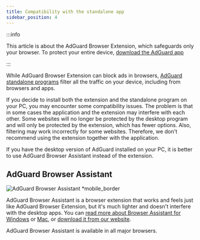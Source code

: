 ```yaml
---
title: Compatibility with the standalone app
sidebar_position: 4
---
```


:::info

This article is about the AdGuard Browser Extension, which safeguards only your browser. To protect your entire device, [download the AdGuard app](https://agrd.io/download-kb-adblock)

:::

While AdGuard Browser Extension can block ads in browsers, [AdGuard standalone programs](/adguard-browser-extension/comparison-standalone) filter all the traffic on your device, including from browsers and apps.

If you decide to install both the extension and the standalone program on your PC, you may encounter some compatibility issues. The problem is that in some cases the application and the extension may interfere with each other. Some websites will no longer be protected by the desktop program and will only be protected by the extension, which has fewer options. Also, filtering may work incorrectly for some websites. Therefore, we don't recommend using the extension together with the application.

If you have the desktop version of AdGuard installed on your PC, it is better to use AdGuard Browser Assistant instead of the extension.

## AdGuard Browser Assistant

![AdGuard Browser Assistant \*mobile_border](https://cdn.adtidy.org/content/kb/ad_blocker/browser_extension/ad_blocker_browser_extension_assistant.png)

AdGuard Browser Assistant is a browser extension that works and feels just like AdGuard Browser Extension, but it's much lighter and doesn't interfere with the desktop apps. You can [read more about Browser Assistant for Windows](/adguard-for-windows/browser-assistant) or [Mac](/adguard-for-mac/features/browser-assistant), or [download it from our website](https://adguard.com/adguard-assistant/overview.html).

AdGuard Browser Assistant is available in all major browsers.
